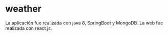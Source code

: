 # weather

La aplicación fue realizada con java 8, SpringBoot y MongoDB. La web fue realizada con react.js.
